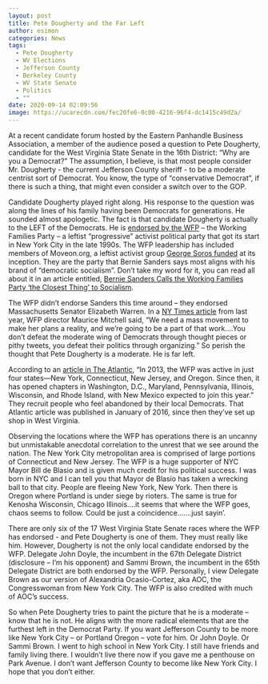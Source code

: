 ```yaml
---
layout: post
title: Pete Dougherty and the Far Left
author: esimon
categories: News
tags:
  - Pete Dougherty
  - WV Elections
  - Jefferson County
  - Berkeley County
  - WV State Senate
  - Politics
  - ""
date: 2020-09-14 02:09:56
image: https://ucarecdn.com/fec20fe6-0c00-4216-96f4-dc1415c49d2a/
---
```

At a recent candidate forum hosted by the Eastern Panhandle Business Association, a member of the audience posed a question to Pete Dougherty, candidate for the West Virginia State Senate in the 16th District: “Why are you a Democrat?” The assumption, I believe, is that most people consider Mr. Dougherty - the current Jefferson County sheriff - to be a moderate centrist sort of Democrat.  You know, the type of “conservative Democrat”, if there is such a thing, that might even consider a switch over to the GOP.

Candidate Dougherty played right along.  His response to the question was along the lines of his family having been Democrats for generations.  He sounded almost apologetic. The fact is that candidate Dougherty is actually to the LEFT of the Democrats.  He is [endorsed by the WFP](https://www.wvworkingfamilies.org/2020-endorsements) – the Working Families Party – a leftist “progressive” activist political party that got its start in New York City in the late 1990s.  The WFP leadership has included members of Moveon.org, a leftist activist group [George Soros funded](https://www.factcheck.org/2010/08/moveonorg/) at its inception. They are the party that Bernie Sanders says most aligns with his brand of “democratic socialism”.  Don’t take my word for it, you can read all about it in an article entitled, [Bernie Sanders Calls the Working Families Party ‘the Closest Thing’ to Socialism](https://observer.com/2016/11/bernie-sanders-calls-the-working-families-party-the-closest-thing-to-socialism/).

The WFP didn’t endorse Sanders this time around – they endorsed Massachusetts Senator Elizabeth Warren.  In a [NY Times article](https://www.nytimes.com/2019/09/16/us/politics/working-families-party-elizabeth-warren.html) from last year, WFP director Maurice Mitchell said, “We need a mass movement to make her plans a reality, and we’re going to be a part of that work….You don’t defeat the moderate wing of Democrats through thought pieces or pithy tweets, you defeat their politics through organizing.”  So perish the thought that Pete Dougherty is a moderate.  He is far left. 

According to an [article in The Atlantic](https://www.theatlantic.com/politics/archive/2016/01/working-families-party/422949/), “In 2013, the WFP was active in just four states—New York, Connecticut, New Jersey, and Oregon. Since then, it has opened chapters in Washington, D.C., Maryland, Pennsylvania, Illinois, Wisconsin, and Rhode Island, with New Mexico expected to join this year.”  They recruit people who feel abandoned by their local Democrats.  That Atlantic article was published in January of 2016, since then they’ve set up shop in West Virginia.

Observing the locations where the WFP has operations there is an uncanny but unmistakable anecdotal correlation to the unrest that we see around the nation.  The New York City metropolitan area is comprised of large portions of Connecticut and New Jersey.  The WFP is a huge supporter of NYC Mayor Bill de Blasio and is given much credit for his political success. I was born in NYC and I can tell you that Mayor de Blasio has taken a wrecking ball to that city.  People are fleeing New York, New York.  Then there is Oregon where Portland is under siege by rioters.  The same is true for Kenosha Wisconsin,   Chicago Illinois….it seems that where the WFP goes, chaos seems to follow.  Could be just a coincidence…….just sayin’.

There are only six of the 17 West Virginia State Senate races where the WFP has endorsed - and Pete Dougherty is one of them.  They must really like him.  However, Dougherty is not the only local candidate endorsed by the WFP.  Delegate John Doyle, the incumbent in the 67th Delegate District (disclosure – I’m his opponent) and Sammi Brown, the incumbent in the 65th Delegate District are both endorsed by the WFP. Personally, I view Delegate Brown as our version of Alexandria Ocasio-Cortez, aka AOC, the Congresswoman from New York City.  The WFP is also credited with much of AOC’s success.

So when Pete Dougherty tries to paint the picture that he is a moderate – know that he is not.  He aligns with the more radical elements that are the furthest left in the Democrat Party.  If you want Jefferson County to be more like New York City – or Portland Oregon – vote for him.  Or John Doyle. Or Sammi Brown.  I went to high school in New York City.  I still have friends and family living there.  I wouldn’t live there now if you gave me a penthouse on Park Avenue.  I don’t want Jefferson County to become like New York City.  I hope that you don’t either.